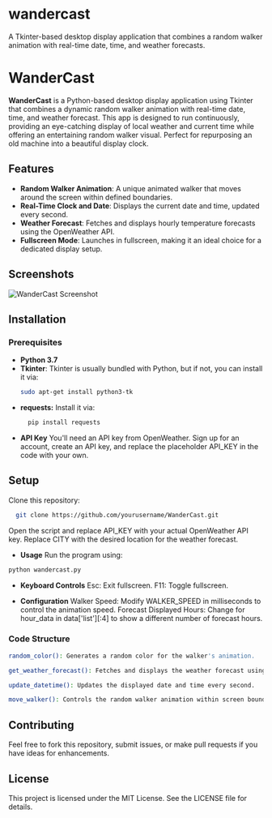 # wandercast
A Tkinter-based desktop display application that combines a random walker animation with real-time date, time, and weather forecasts.


# WanderCast

**WanderCast** is a Python-based desktop display application using Tkinter that combines a dynamic random walker animation with real-time date, time, and weather forecast. This app is designed to run continuously, providing an eye-catching display of local weather and current time while offering an entertaining random walker visual. Perfect for repurposing an old machine into a beautiful display clock.

## Features
- **Random Walker Animation**: A unique animated walker that moves around the screen within defined boundaries.
- **Real-Time Clock and Date**: Displays the current date and time, updated every second.
- **Weather Forecast**: Fetches and displays hourly temperature forecasts using the OpenWeather API.
- **Fullscreen Mode**: Launches in fullscreen, making it an ideal choice for a dedicated display setup.

## Screenshots
![WanderCast Screenshot](screenshot.png)

## Installation

### Prerequisites
- **Python 3.7**
- **Tkinter**: Tkinter is usually bundled with Python, but if not, you can install it via:
  ```bash
  sudo apt-get install python3-tk

- **requests:** Install it via:
  ```bash
    pip install requests
  ```
- **API Key** You'll need an API key from OpenWeather. Sign up for an account, create an API key, and replace the placeholder API_KEY in the code with your own.

## Setup
Clone this repository:

```bash
  git clone https://github.com/yourusername/WanderCast.git
```
Open the script and replace API_KEY with your actual OpenWeather API key.
Replace CITY with the desired location for the weather forecast.

- **Usage**
Run the program using:

```bash
python wandercast.py
```
- **Keyboard Controls**
  Esc: Exit fullscreen.
  F11: Toggle fullscreen.
  
- **Configuration**
Walker Speed: Modify WALKER_SPEED in milliseconds to control the animation speed.
Forecast Displayed Hours: Change for hour_data in data['list'][:4] to show a different number of forecast hours.

### Code Structure
```bash
random_color(): Generates a random color for the walker's animation.
```
```bash
get_weather_forecast(): Fetches and displays the weather forecast using the OpenWeather API.
```
```bash
update_datetime(): Updates the displayed date and time every second.
```
```bash
move_walker(): Controls the random walker animation within screen boundaries.
```

## Contributing
Feel free to fork this repository, submit issues, or make pull requests if you have ideas for enhancements.

## License
This project is licensed under the MIT License. See the LICENSE file for details.


